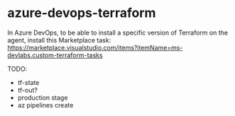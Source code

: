 # azure-devops-terraform

In Azure DevOps, to be able to install a specific version of Terraform on the agent, install this Marketplace task: https://marketplace.visualstudio.com/items?itemName=ms-devlabs.custom-terraform-tasks

TODO:
- tf-state
- tf-out?
- production stage
- az pipelines create
